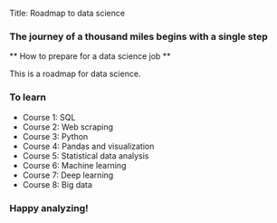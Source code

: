 Title: Roadmap to data science

### The journey of a thousand miles begins with a single step 

** How to prepare for a data science job **

This is a roadmap for data science. 

### To learn

* Course 1: SQL
* Course 2: Web scraping
* Course 3: Python
* Course 4: Pandas and visualization
* Course 5: Statistical data analysis
* Course 6: Machine learning
* Course 7: Deep learning
* Course 8: Big data

### Happy analyzing!
